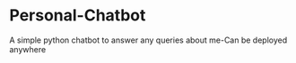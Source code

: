 # Personal-Chatbot
A simple python chatbot to answer any queries about me-Can be deployed anywhere 
